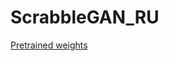 # ScrabbleGAN_RU

[Pretrained weights](https://drive.google.com/uc?export=download&confirm=no_antivirus&id=1iYAeqkphoWjk0Ci12T2gCV0xVunpDi_i)

